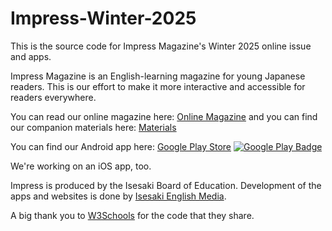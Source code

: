 # Impress-Winter-2025

This is the source code for Impress Magazine's  Winter 2025 online issue and apps.

Impress Magazine is an English-learning magazine for young Japanese readers. This is our effort to make it more interactive and accessible for readers everywhere.

You can read our online magazine here: [Online Magazine](https://impress-fall-2024.isesaki.in) and you can find our companion materials here: [Materials](https://in.isesaki.in/impress-fall-2024)

You can find our Android app here: [Google Play Store](https://play.google.com/store/apps/details?id=in.isesaki.in.impressmagazine_summer2023&pcampaignid=web_share)
[![Google Play Badge](https://play.google.com/intl/en_us/badges/static/images/badges/en_badge_web_generic.png)](https://play.google.com/store/apps/details?id=in.isesaki.in.impressmagazine_summer2023&pcampaignid=web_share)

We're working on an iOS app, too.

Impress is produced by the Isesaki Board of Education. Development of the apps and websites is done by [Isesaki English Media](https://in.isesaki.in).

A big thank you to [W3Schools](https://www.w3schools.com) for the code that they share.
